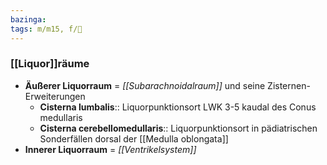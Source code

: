 ```yaml
---
bazinga: 
tags: m/m15, f/🧠
---
```

### [[Liquor]]räume
- **Äußerer Liquorraum** = *[[Subarachnoidalraum]]* und seine Zisternen-Erweiterungen
	- **Cisterna lumbalis**:: Liquorpunktionsort LWK 3-5 kaudal des Conus medullaris
	- **Cisterna cerebellomedullaris**:: Liquorpunktionsort in pädiatrischen Sonderfällen dorsal der [[Medulla oblongata]]
- **Innerer Liquorraum** = *[[Ventrikelsystem]]*